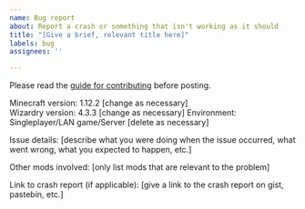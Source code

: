 ```yaml
---
name: Bug report
about: Report a crash or something that isn't working as it should
title: "[Give a brief, relevant title here]"
labels: bug
assignees: ''

---
```


Please read the [guide for contributing](https://github.com/Electroblob77/Wizardry/blob/1.12.2/CONTRIBUTING.md) before posting.

Minecraft version: 1.12.2 [change as necessary]  
Wizardry version: 4.3.3 [change as necessary]
Environment: Singleplayer/LAN game/Server [delete as necessary]

Issue details: [describe what you were doing when the issue occurred, what went wrong, what you expected to happen, etc.]

Other mods involved: [only list mods that are relevant to the problem]

Link to crash report (if applicable): [give a link to the crash report on gist, pastebin, etc.]

